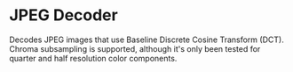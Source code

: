 # JPEG Decoder
Decodes JPEG images that use Baseline Discrete Cosine Transform (DCT). Chroma subsampling is supported, although it's only been tested for quarter and half resolution color components.
